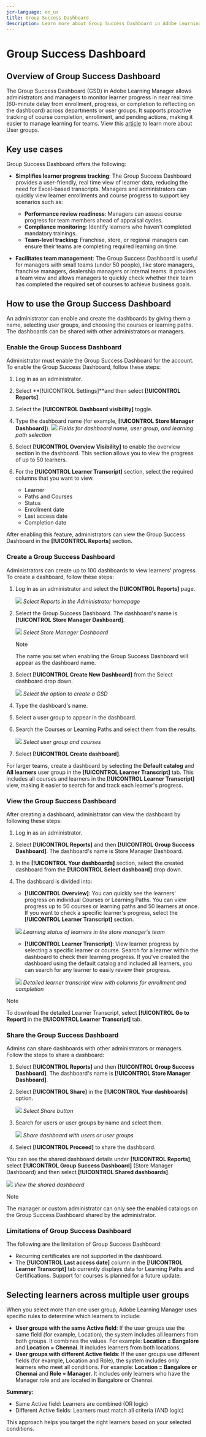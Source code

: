 ```yaml
---
jcr-language: en_us
title: Group Success Dashboard
description: Learn more about Group Success Dashboard in Adobe Learning Manager
---
```

# Group Success Dashboard

## Overview of Group Success Dashboard

The Group Success Dashboard (GSD) in Adobe Learning Manager allows administrators and managers to monitor learner progress in near real time (60-minute delay from enrollment, progress, or completion to reflecting on the dashboard) across departments or user groups. It supports proactive tracking of course completion, enrollment, and pending actions, making it easier to manage learning for teams. View this [article](/help/migrated/administrators/feature-summary/add-users-user-groups.md) to learn more about User groups.

## Key use cases

Group Success Dashboard offers the following:

* **Simplifies learner progress tracking**: The Group Success Dashboard provides a user-friendly, real time view of learner data, reducing the need for Excel-based transcripts. Managers and administrators can quickly view learner enrollments and course progress to support key scenarios such as:

   * **Performance review readiness**: Managers can assess course progress for team members ahead of appraisal cycles.
   * **Compliance monitoring**: Identify learners who haven't completed mandatory trainings.
   * **Team-level tracking**: Franchise, store, or regional managers can ensure their teams are completing required learning on time.

* **Facilitates team management**: The Group Success Dashboard is useful for managers with small teams (under 50 people), like store managers, franchise managers, dealership managers or internal teams. It provides a team view and allows managers to quickly check whether their team has completed the required set of courses to achieve business goals.

## How to use the Group Success Dashboard

An administrator can enable and create the dashboards by giving them a name, selecting user groups, and choosing the courses or learning paths. The dashboards can be shared with other administrators or managers.

### Enable the Group Success Dashboard

Administrator must enable the Group Success Dashboard for the account. To enable the Group Success Dashboard, follow these steps:

1. Log in as an administrator.
2. Select **[!UICONTROL Settings]**and then select **[!UICONTROL Reports]**.
3. Select the **[!UICONTROL Dashboard visibility]** toggle.
4. Type the dashboard name (for example, **[!UICONTROL Store Manager Dashboard]**).
   ![](assets/enable-gsd.png)
   _Fields for dashboard name, user group, and learning path selection_
5. Select **[!UICONTROL Overview Visibility]** to enable the overview section in the dashboard. This section allows you to view the progress of up to 50 learners. 
6. For the **[!UICONTROL Learner Transcript]** section, select the required columns that you want to view.

   * Learner
   * Paths and Courses
   * Status
   * Enrollment date
   * Last access date
   * Completion date

After enabling this feature, administrators can view the Group Success Dashboard in the **[!UICONTROL Reports]** section.

### Create a Group Success Dashboard

Administrators can create up to 100 dashboards to view learners' progress. To create a dashboard, follow these steps:

1. Log in as an administrator and select the **[!UICONTROL Reports]** page.
 
   ![](assets/go-to-reports.png)
   _Select Reports in the Administrator homepage_

2. Select the Group Success Dashboard. The dashboard's name is **[!UICONTROL Store Manager Dashboard]**. 
 
   ![](assets/team-gsd-dashboard.png)
   _Select Store Manager Dashboard_

   >[!NOTE]
   >
   >The name you set when enabling the Group Success Dashboard will appear as the dashboard name.

3. Select **[!UICONTROL Create New Dashboard]** from the Select dashboard drop down.
 
   ![](assets/create-gsd-1.png)
   _Select the option to create a GSD_

4. Type the dashboard's name.
5. Select a user group to appear in the dashboard.
6. Search the Courses or Learning Paths and select them from the results.
 
   ![](assets/create-gsd.png)
   _Select user group and courses_

7. Select **[!UICONTROL Create dashboard]**. 

For larger teams, create a dashboard by selecting the **Default catalog** and **All learners** user group in the **[!UICONTROL Learner Transcript]** tab. This includes all courses and learners in the **[!UICONTROL Learner Transcript]** view, making it easier to search for and track each learner's progress.

### View the Group Success Dashboard

After creating a dashboard, administrator can view the dashboard by following these steps:

1. Log in as an administrator.
2. Select **[!UICONTROL Reports]** and then **[!UICONTROL Group Success Dashboard]**. 
   The dashboard's name is Store Manager Dashboard. 
3. In the **[!UICONTROL Your dashboards]** section, select the created dashboard from the **[!UICONTROL Select dashboard]** drop down. 
4. The dashboard is divided into:
   * **[!UICONTROL Overview]**: You can quickly see the learners' progress on individual Courses or Learning Paths. You can view progress up to 50 courses or learning paths and 50 learners at once. If you want to check a specific learner's progress, select the **[!UICONTROL Learner Transcript]** section.
 
   ![](assets/overview.png)
   _Learning status of learners in the store manager's team_
  
   * **[!UICONTROL Learner Transcript]**: View learner progress by selecting a specific learner or course. Search for a learner within the dashboard to check their learning progress. If you've created the dashboard using the default catalog and included all learners, you can search for any learner to easily review their progress.

   ![](assets/learner-transcript.png)
    _Detailed learner transcript view with columns for enrollment and completion_

>[!NOTE]
>
>To download the detailed Learner Transcript, select **[!UICONTROL Go to Report]** in the **[!UICONTROL Learner Transcript]** tab.

### Share the Group Success Dashboard

Admins can share dashboards with other administrators or managers. Follow the steps to share a dashboard:

1. Select **[!UICONTROL Reports]** and then **[!UICONTROL Group Success Dashboard]**. The dashboard's name is **[!UICONTROL Store Manager Dashboard]**. 
2. Select **[!UICONTROL Share]** in the **[!UICONTROL Your dashboards]** option. 
 
   ![](assets/share-dashboard.png)
   _Select Share button_

3. Search for users or user groups by name and select them.

   ![](assets/share-gsd.png) 
   _Share dashboard with users or user groups_

4. Select **[!UICONTROL Proceed]** to share the dashboard.

You can see the shared dashboard details under **[!UICONTROL Reports]**, select **[!UICONTROL Group Success Dashboard]** (Store Manager Dashboard) and then select **[!UICONTROL Shared dashboards]**.
 
![](assets/shared-dashboard.png) 
_View the shared dashboard_

>[!NOTE]
>
>The manager or custom administrator can only see the enabled catalogs on the Group Success Dashboard shared by the administrator.

### Limitations of Group Success Dashboard

The following are the limitation of Group Success Dashboard:

* Recurring certificates are not supported in the dashboard.
* The **[!UICONTROL Last access date]** column in the **[!UICONTROL Learner Transcript]** tab currently displays data for Learning Paths and Certifications. Support for courses is planned for a future update.

## Selecting learners across multiple user groups

When you select more than one user group, Adobe Learning Manager uses specific rules to determine which learners to include:

* **User groups with the same Active field**: If the user groups use the same field (for example, Location), the system includes all learners from both groups. It combines the values. For example: **Location = Bangalore** and **Location = Chennai**. It includes learners from both locations.
* **User groups with different Active fields**: If the user groups use different fields (for example, Location and Role), the system includes only learners who meet all conditions. For example: **Location = Bangalore or Chennai** and **Role = Manager**. It includes only learners who have the Manager role and are located in Bangalore or Chennai.

**Summary:**

* Same Active field: Learners are combined (OR logic)
* Different Active fields: Learners must match all criteria (AND logic)

This approach helps you target the right learners based on your selected conditions.
